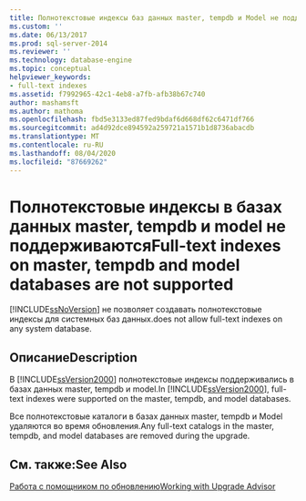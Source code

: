 ```yaml
---
title: Полнотекстовые индексы баз данных master, tempdb и Model не поддерживаются | Документация Майкрософт
ms.custom: ''
ms.date: 06/13/2017
ms.prod: sql-server-2014
ms.reviewer: ''
ms.technology: database-engine
ms.topic: conceptual
helpviewer_keywords:
- full-text indexes
ms.assetid: f7992965-42c1-4eb8-a7fb-afb38b67c740
author: mashamsft
ms.author: mathoma
ms.openlocfilehash: fbd5e3133ed87fed9bdaf6d668df62c6471df766
ms.sourcegitcommit: ad4d92dce894592a259721a1571b1d8736abacdb
ms.translationtype: MT
ms.contentlocale: ru-RU
ms.lasthandoff: 08/04/2020
ms.locfileid: "87669262"
---
```

# <a name="full-text-indexes-on-master-tempdb-and-model-databases-are-not-supported"></a><span data-ttu-id="04ec8-102">Полнотекстовые индексы в базах данных master, tempdb и model не поддерживаются</span><span class="sxs-lookup"><span data-stu-id="04ec8-102">Full-text indexes on master, tempdb and model databases are not supported</span></span>
  [!INCLUDE[ssNoVersion](../../includes/ssnoversion-md.md)] <span data-ttu-id="04ec8-103">не позволяет создавать полнотекстовые индексы для системных баз данных.</span><span class="sxs-lookup"><span data-stu-id="04ec8-103">does not allow full-text indexes on any system database.</span></span>  
  
## <a name="description"></a><span data-ttu-id="04ec8-104">Описание</span><span class="sxs-lookup"><span data-stu-id="04ec8-104">Description</span></span>  
 <span data-ttu-id="04ec8-105">В [!INCLUDE[ssVersion2000](../../includes/ssversion2000-md.md)] полнотекстовые индексы поддерживались в базах данных master, tempdb и model.</span><span class="sxs-lookup"><span data-stu-id="04ec8-105">In [!INCLUDE[ssVersion2000](../../includes/ssversion2000-md.md)], full-text indexes were supported on the master, tempdb, and model databases.</span></span>  
  
 <span data-ttu-id="04ec8-106">Все полнотекстовые каталоги в базах данных master, tempdb и Model удаляются во время обновления.</span><span class="sxs-lookup"><span data-stu-id="04ec8-106">Any full-text catalogs in the master, tempdb, and model databases are removed during the upgrade.</span></span>  
  
## <a name="see-also"></a><span data-ttu-id="04ec8-107">См. также:</span><span class="sxs-lookup"><span data-stu-id="04ec8-107">See Also</span></span>  
 [<span data-ttu-id="04ec8-108">Работа с помощником по обновлению</span><span class="sxs-lookup"><span data-stu-id="04ec8-108">Working with Upgrade Advisor</span></span>](../../../2014/sql-server/install/working-with-upgrade-advisor.md)  
  
  
